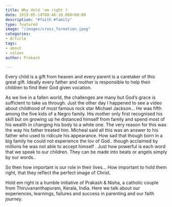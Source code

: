 ```yaml
---
title: Why Hold 'em right ?
date: 2019-05-14T08:46:10.000+00:00
description: "#faith #family"
type: featured
image: "/images/cross_formation.jpeg"
categories:
- Article
tags:
- about
- values
author: Prakash

---
```

Every child is a gift from heaven and every parent is a caretaker of this great gift. Ideally every father and mother is responsible to help their children to find their God given vocation.

As we live in a fallen world, the challenges are many but God’s grace is sufficient to take us through. Just the other day I happened to see a video about childhood of most famous rock star Michael Jackson... He was fifth among the five kids of a Negro family. His mother only first recognised his skill but on growing up he distanced himself from family and spend most of his wealth in changing his body to a white one. The very reason for this was the way his father treated him. Micheal said all this was an answer to his father who used to ridicule his appearance. How sad that though born in a big family he could not experience the lov of God.. though acclaimed by millions he was not able to accept himself . Just how powerful is each word that we speak to our children. They can be made into beats or angels simply by our words..

So then how important is our role in their lives... How important to hold them right, that they reflect the perfect image of Christ.

Hold em right is a humble initiative of Prakash & Nisha, a catholic couple from Thiruvananthapuram, Kerala, India. Here we talk about our experiences, learnings, failures and success in parenting and our faith journey.